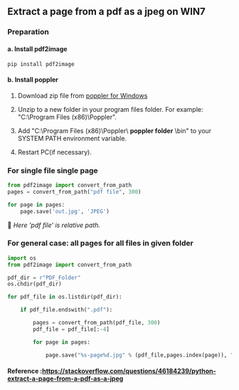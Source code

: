 ## Extract a page from a pdf as a jpeg on WIN7

### Preparation
#### a. Install pdf2image 
```
pip install pdf2image
```
#### b. Install poppler
 1. Download zip file from [poppler for Windows](http://blog.alivate.com.au/poppler-windows/)
 
 1. Unzip to a new folder in your program files folder. For example: "C:\Program Files (x86)\Poppler".
 
 1. Add "C:\Program Files (x86)\Poppler\ __poppler folder__ \bin" to your SYSTEM PATH environment variable.
 
 1. Restart PC(if necessary).
 
### For single file single page

```Python
from pdf2image import convert_from_path
pages = convert_from_path("pdf file", 300)

for page in pages:
    page.save('out.jpg', 'JPEG')
 ```
:red_circle: _Here 'pdf file' is relative path._

### For general case: all pages for all files in given folder
```Python
import os
from pdf2image import convert_from_path

pdf_dir = r"PDF_Folder"
os.chdir(pdf_dir)

for pdf_file in os.listdir(pdf_dir):

    if pdf_file.endswith(".pdf"):

        pages = convert_from_path(pdf_file, 300)
        pdf_file = pdf_file[:-4]

        for page in pages:

            page.save("%s-page%d.jpg" % (pdf_file,pages.index(page)), "JPEG")
 ```
 

#### Reference :https://stackoverflow.com/questions/46184239/python-extract-a-page-from-a-pdf-as-a-jpeg
